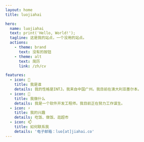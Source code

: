 ```yaml
---
layout: home
title: luojiahai

hero:
  name: luojiahai
  text: print('Hello, World!');
  tagline: 这是我的站点，一个没用的站点。
  actions:
    - theme: brand
      text: 没有的按钮
    - theme: alt
      text: 简历
      link: /zh/cv

features:
  - icon: 🤔
    title: 我是谁
    details: 我的性格是INTJ。我来自中国广州。我目前在澳大利亚墨尔本。
  - icon: 🔭
    title: 我做什么
    details: 我是一个软件开发工程师。我目前正在努力工作谋生。
  - icon: ⚡
    title: 我的兴趣
    details: 吃饭、做饭、逛超市
  - icon: 📫
    title: 如何联系我
    details: '电子邮箱：luo[at]jiahai.co'
---
```

